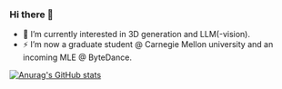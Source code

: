 ### Hi there 👋

<!--
**QuLiao1117/QuLiao1117** is a ✨ _special_ ✨ repository because its `README.md` (this file) appears on your GitHub profile.

Here are some ideas to get you started:


- 🤔 I’m looking for help with ...
- 💬 Ask me about ...
- 📫 How to reach me: ...
- 😄 Pronouns: ...
- ⚡ Fun fact: ...
- 👯 
-->
- 🔭 I’m currently interested in 3D generation and LLM(-vision).
- ⚡ I’m now a graduate student @ Carnegie Mellon university and an incoming MLE @ ByteDance.


[![Anurag's GitHub stats](https://github-readme-stats.vercel.app/api?username=QuLiao1117&count_private=true)](https://github.com/anuraghazra/github-readme-stats)
